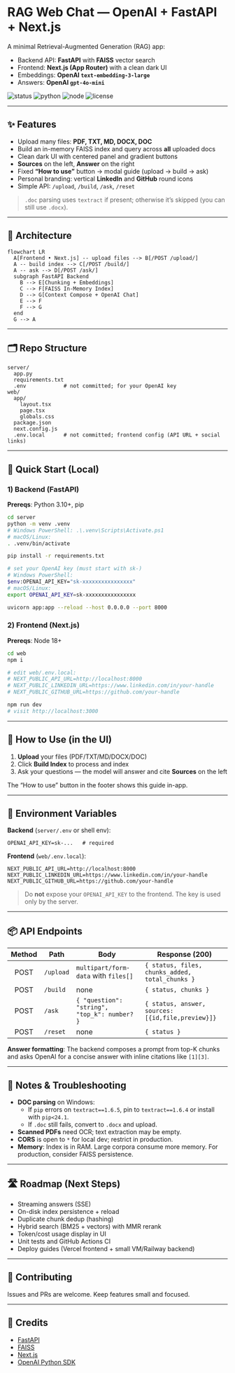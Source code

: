 # RAG Web Chat — OpenAI + FastAPI + Next.js

A minimal Retrieval-Augmented Generation (RAG) app:

- Backend API: **FastAPI** with **FAISS** vector search  
- Frontend: **Next.js (App Router)** with a clean dark UI  
- Embeddings: **OpenAI `text-embedding-3-large`**  
- Answers: **OpenAI `gpt-4o-mini`**

![status](https://img.shields.io/badge/status-active-success)
![python](https://img.shields.io/badge/python-3.10+-blue)
![node](https://img.shields.io/badge/node-18+-green)
![license](https://img.shields.io/badge/license-MIT-lightgrey)

---

## ✨ Features

- Upload many files: **PDF, TXT, MD, DOCX, DOC**
- Build an in-memory FAISS index and query across **all** uploaded docs
- Clean dark UI with centered panel and gradient buttons
- **Sources** on the left, **Answer** on the right
- Fixed **“How to use”** button → modal guide (upload → build → ask)
- Personal branding: vertical **LinkedIn** and **GitHub** round icons
- Simple API: `/upload`, `/build`, `/ask`, `/reset`

> `.doc` parsing uses `textract` if present; otherwise it’s skipped (you can still use `.docx`).

---

## 🧭 Architecture

```mermaid
flowchart LR
  A[Frontend • Next.js] -- upload files --> B[/POST /upload/]
  A -- build index --> C[/POST /build/]
  A -- ask --> D[/POST /ask/]
  subgraph FastAPI Backend
    B --> E[Chunking + Embeddings]
    C --> F[FAISS In-Memory Index]
    D --> G[Context Compose + OpenAI Chat]
    E --> F
    F --> G
  end
  G --> A
```

---

## 🗂 Repo Structure

```
server/
  app.py
  requirements.txt
  .env            # not committed; for your OpenAI key
web/
  app/
    layout.tsx
    page.tsx
    globals.css
  package.json
  next.config.js
  .env.local      # not committed; frontend config (API URL + social links)
```

---

## 🚀 Quick Start (Local)

### 1) Backend (FastAPI)

**Prereqs**: Python 3.10+, pip

```bash
cd server
python -m venv .venv
# Windows PowerShell: .\.venv\Scripts\Activate.ps1
# macOS/Linux:
. .venv/bin/activate

pip install -r requirements.txt

# set your OpenAI key (must start with sk-)
# Windows PowerShell:
$env:OPENAI_API_KEY="sk-xxxxxxxxxxxxxxxx"
# macOS/Linux:
export OPENAI_API_KEY=sk-xxxxxxxxxxxxxxxx

uvicorn app:app --reload --host 0.0.0.0 --port 8000
```

### 2) Frontend (Next.js)

**Prereqs**: Node 18+

```bash
cd web
npm i

# edit web/.env.local:
# NEXT_PUBLIC_API_URL=http://localhost:8000
# NEXT_PUBLIC_LINKEDIN_URL=https://www.linkedin.com/in/your-handle
# NEXT_PUBLIC_GITHUB_URL=https://github.com/your-handle

npm run dev
# visit http://localhost:3000
```

---

## 🧪 How to Use (in the UI)

1. **Upload** your files (PDF/TXT/MD/DOCX/DOC)  
2. Click **Build Index** to process and index  
3. Ask your questions — the model will answer and cite **Sources** on the left

The “How to use” button in the footer shows this guide in-app.

---

## 🔑 Environment Variables

**Backend** (`server/.env` or shell env):
```
OPENAI_API_KEY=sk-...   # required
```

**Frontend** (`web/.env.local`):
```
NEXT_PUBLIC_API_URL=http://localhost:8000
NEXT_PUBLIC_LINKEDIN_URL=https://www.linkedin.com/in/your-handle
NEXT_PUBLIC_GITHUB_URL=https://github.com/your-handle
```

> Do **not** expose your `OPENAI_API_KEY` to the frontend. The key is used only by the server.

---

## 📦 API Endpoints

| Method | Path     | Body                                          | Response (200)                                   |
|:------:|----------|-----------------------------------------------|--------------------------------------------------|
| POST   | `/upload`| `multipart/form-data` with `files[]`          | `{ status, files, chunks_added, total_chunks }`  |
| POST   | `/build` | none                                          | `{ status, chunks }`                             |
| POST   | `/ask`   | `{ "question": "string", "top_k": number? }`  | `{ status, answer, sources:[{id,file,preview}]}` |
| POST   | `/reset` | none                                          | `{ status }`                                     |

**Answer formatting**: The backend composes a prompt from top-K chunks and asks OpenAI for a concise answer with inline citations like `[1][3]`.

---

## 📝 Notes & Troubleshooting

- **DOC parsing** on Windows:
  - If `pip` errors on `textract==1.6.5`, pin to `textract==1.6.4` or install with `pip<24.1`.
  - If `.doc` still fails, convert to `.docx` and upload.
- **Scanned PDFs** need OCR; text extraction may be empty.
- **CORS** is open to `*` for local dev; restrict in production.
- **Memory**: Index is in RAM. Large corpora consume more memory. For production, consider FAISS persistence.

---

## 🛣️ Roadmap (Next Steps)

- Streaming answers (SSE)
- On-disk index persistence + reload
- Duplicate chunk dedup (hashing)
- Hybrid search (BM25 + vectors) with MMR rerank
- Token/cost usage display in UI
- Unit tests and GitHub Actions CI
- Deploy guides (Vercel frontend + small VM/Railway backend)

---

## 🤝 Contributing

Issues and PRs are welcome. Keep features small and focused.

---
## 🙌 Credits

- [FastAPI](https://fastapi.tiangolo.com/)
- [FAISS](https://github.com/facebookresearch/faiss)
- [Next.js](https://nextjs.org/)
- [OpenAI Python SDK](https://github.com/openai/openai-python)
